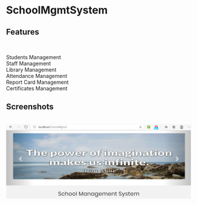 # SchoolMgmtSystem
  <h2> Features </h2> <br>
  
  <solid> Students Management</solid> <br>
  <solid> Staff Management</solid> <br>
  <solid> Library Management</solid> <br>
  <solid> Attendance Management</solid> <br>
  <solid> Report Card Management</solid> <br>
  <solid> Certificates Management</solid> <br>

<h2> Screenshots </h2><br>
<img src="images/Screenshots/1.png"
<img src="images/Screenshots/2.png"
<img src="images/Screenshots/3.png"
